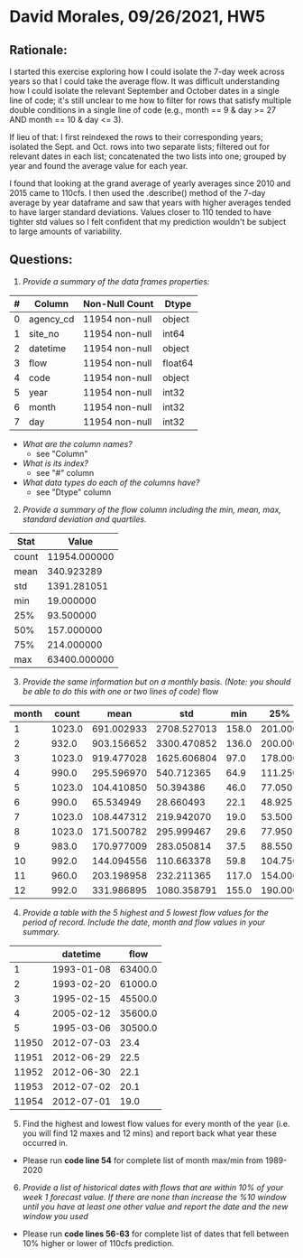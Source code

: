 # David Morales, 09/26/2021, HW5

## Rationale:
I started this exercise exploring how I could isolate the 7-day week across years so that I could take the average flow. It was difficult understanding how I could isolate the relevant September and October dates in a single line of code; it's still unclear to me how to filter for rows that satisfy multiple double conditions in a single line of code (e.g., month == 9 & day >= 27 AND month == 10 & day <= 3).

If lieu of that: I first reindexed the rows to their corresponding years; isolated the Sept. and Oct. rows into two separate lists; filtered out for relevant dates in each list; concatenated the two lists into one; grouped by year and found the average value for each year.

I found that looking at the grand average of yearly averages since 2010 and 2015 came to 110cfs. I then used the .describe() method of the 7-day average by year dataframe and saw that years with higher averages tended to have larger standard deviations. Values closer to 110 tended to have tighter std values so I felt confident that my prediction wouldn't be subject to large amounts of variability.

## Questions:
1. *Provide a summary of the data frames properties:*

| #  | Column    | Non-Null Count | Dtype  |
|--- | ------    | -------------- |-----   |
| 0  | agency_cd | 11954 non-null |object  |
| 1  | site_no   | 11954 non-null | int64  |
| 2  | datetime  | 11954 non-null | object |
| 3  | flow      | 11954 non-null | float64|
| 4  | code      | 11954 non-null | object |
| 5  | year      | 11954 non-null | int32  |
| 6  | month     |11954 non-null  |int32   |
| 7  | day       |11954 non-null  |int32   |

- *What are the column names?* 
  - see "Column"
- *What is its index?*
  - see "#" column
- *What data types do each of the columns have?*
  - see "Dtype" column

2. *Provide a summary of the flow column including the min, mean, max, standard deviation and quartiles.*
   
|Stat   |Value         |   
|-------|--------------|   
|count  |  11954.000000|
|mean   |    340.923289|
|std    |   1391.281051|
|min    |     19.000000|
|25%    |     93.500000|
|50%    |    157.000000|
|75%    |    214.000000|
|max    |  63400.000000|

3. *Provide the same information but on a monthly basis. (Note: you should be able to do this with one or two lines of code)*
	flow

|month|count|mean	    |std	        |min	|25%        |50%	|75%	|max	|
|---|-------|-----------|---------------|-------|-----------|-------|-------|-------|
|1	|1023.0	|691.002933	|2708.527013	|158.0	|201.000	|218.0	|285.00	|63400.0|
|2	|932.0	|903.156652	|3300.470852	|136.0	|200.000	|238.0	|615.75	|61000.0|
|3	|1023.0	|919.477028	|1625.606804	|97.0	|178.000	|368.0	|1045.00|30500.0|
|4	|990.0	|295.596970	|540.712365	    |64.9	|111.250	|140.0	|210.00	|4690.0|
|5	|1023.0	|104.410850	|50.394386	    |46.0	|77.050	    |92.0	|117.50	|546.0|
|6	|990.0	|65.534949	|28.660493	    |22.1	|48.925	    |60.0	|76.55	|481.0|
|7	|1023.0	|108.447312	|219.942070	    |19.0	|53.500	    |71.0	|112.50	|5270.0|
|8	|1023.0	|171.500782	|295.999467	    |29.6	|77.950	    |116.0	|178.00	|5360.0|
|9	|983.0	|170.977009	|283.050814	    |37.5	|88.550	    |119.0	|169.50	|5590.0|
|10	|992.0	|144.094556	|110.663378	    |59.8	|104.750	|124.0	|152.25	|1910.0|
|11	|960.0	|203.198958	|232.211365	    |117.0	|154.000	|174.0	|198.00	|4600.0|
|12	|992.0	|331.986895	|1080.358791	|155.0	|190.000	|203.0	|226.00	|28700.0|

4. *Provide a table with the 5 highest and 5 lowest flow values for the period of record. Include the date, month and flow values in your summary.*
   
|	 |datetime    |    flow|
|----|------------|--------|
|1|	1993-01-08|	63400.0|
|2|	1993-02-20|	61000.0|
|3|	1995-02-15|	45500.0|
|4|	2005-02-12|	35600.0|
|5|	1995-03-06|	30500.0|
|11950|	2012-07-03|	23.4|
|11951|	2012-06-29|	22.5|
|11952|	2012-06-30|	22.1|
|11953|	2012-07-02|	20.1|
|11954|	2012-07-01|	19.0|

5.  Find the highest and lowest flow values for every month of the year (i.e. you will find 12 maxes and 12 mins) and report back what year these occurred in.
- Please run **code line 54** for complete list of month max/min from 1989-2020

6. *Provide a list of historical dates with flows that are within 10% of your week 1 forecast value. If there are none than increase the %10 window until you have at least one other value and report the date and the new window you used*
- Please run **code lines 56-63** for complete list of dates that fell between 10% higher or lower of 110cfs prediction. 